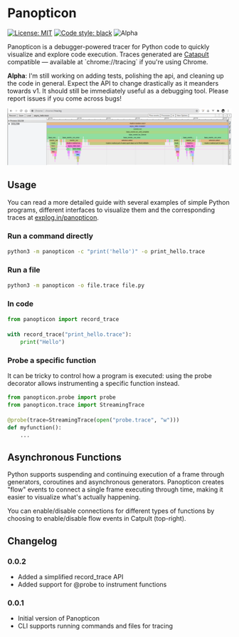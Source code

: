 Panopticon
==========
[![License: MIT](https://img.shields.io/pypi/l/panopticon)](https://github.com/kunalb/panopticon/blob/master/LICENSE)
[![Code style: black](https://img.shields.io/badge/code%20style-black-000000.svg)](https://github.com/psf/black)
![Alpha](https://img.shields.io/badge/State-Alpha-red)


Panopticon is a debugger-powered tracer for Python code to quickly visualize and explore code execution. Traces generated are [Catapult](<https://chromium.googlesource.com/catapult/+/HEAD/tracing/README.md>) compatible — available at \`chrome://tracing\` if you\'re using Chrome. 

**Alpha**: I'm still working on adding tests, polishing the api, and cleaning up the code in general. Expect the API to change drastically as it meanders towards v1. It should still be immediately useful as a debugging tool. Please report issues if you come across bugs!

![Sample trace with async functions](https://github.com/kunalb/panopticon/blob/master/images/async_hello.png?raw=true)


Usage
-----

You can read a more detailed guide with several examples of simple Python programs, different interfaces to visualize them and the corresponding traces at [explog.in/panopticon](https://explog.in/panopticon/index.html).


### Run a command directly

```sh
python3 -m panopticon -c "print('hello')" -o print_hello.trace
```

### Run a file

```sh
python3 -m panopticon -o file.trace file.py 
```

### In code

```python
from panopticon import record_trace

with record_trace("print_hello.trace"):
    print("Hello")
```


### Probe a specific function
It can be tricky to control how a program is executed: using the probe decorator allows instrumenting a specific function instead.

```python
from panopticon.probe import probe
from panopticon.trace import StreamingTrace

@probe(trace=StreamingTrace(open("probe.trace", "w")))
def myfunction():
    ...
```

Asynchronous Functions
----------------------

Python supports suspending and continuing execution of a frame through generators, coroutines and asynchronous generators. Panopticon creates \"flow\" events to connect a single frame executing through time, making it easier to visualize what\'s actually happening.

You can enable/disable connections for different types of functions by choosing to enable/disable flow events in Catpult (top-right).

Changelog
---------

### 0.0.2
- Added a simplified record_trace API
- Added support for @probe to instrument functions

### 0.0.1
- Initial version of Panopticon
- CLI supports running commands and files for tracing

